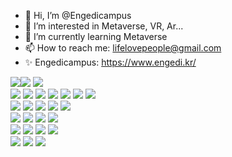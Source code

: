 - 👋 Hi, I’m @Engedicampus
- 👀 I’m interested in Metaverse, VR, Ar...
- 🌱 I’m currently learning Metaverse
- 📫 How to reach me: lifelovepeople@gmail.com
- ✨ Engedicampus: https://www.engedi.kr/

<img src="https://img.shields.io/badge/npm-CB3837?style=flat-square&logo=npm&logoColor=white"/><img src="https://img.shields.io/badge/Webpack-8DD6F9?style=flat-square&logo=Webpack&logoColor=white"/>
<img src="https://img.shields.io/badge/Git-F05032?style=flat-square&logo=Git&logoColor=white"/>
<br>
<img src="https://img.shields.io/badge/HTML5-E34F26?style=flat-square&logo=HTML5&logoColor=white"/>
<img src="https://img.shields.io/badge/CSS3-1572B6?style=flat-square&logo=CSS3&logoColor=white"/>
<img src="https://img.shields.io/badge/JavaScript-F7DF1E?style=flat-square&logo=JavaScript&logoColor=white"/>
<img src="https://img.shields.io/badge/Three.js-ff0000?style=flat-square&logo=Three.js&logoColor=white"/>
<img src="https://img.shields.io/badge/Lua-2C2D72?style=flat-square&logo=Lua&logoColor=white"/>
<img src="https://img.shields.io/badge/C Sharp-239120?style=flat-square"/>
<img src="https://img.shields.io/badge/php-000000?style=flat-square&logo=php&logoColor=white"/>
<br>
<img src="https://img.shields.io/badge/unrealengine-0E1128?style=flat-square&logo=unrealengine&logoColor=white"/>
<img src="https://img.shields.io/badge/Unity-000000?style=flat-square&logo=Unity&logoColor=white"/>
<img src="https://img.shields.io/badge/Blender-F5792A?style=flat-square&logo=Blender&logoColor=white"/>
<img src="https://img.shields.io/badge/Roblox-000000?style=flat-square&logo=Roblox&logoColor=white"/>
<img src="https://img.shields.io/badge/Steam-000000?style=flat-square&logo=Steam&logoColor=white"/>
<br>
<img src="https://img.shields.io/badge/figma-F24E1E?style=flat-square&logo=figma&logoColor=white"/>
<img src="https://img.shields.io/badge/ChatGPT-000000?style=flat-square"/>
<img src="https://img.shields.io/badge/claude-D97757?style=flat-square&logo=claude&logoColor=white"/>
<img src="https://img.shields.io/badge/canva-00C4CC?style=flat-square&logo=canva&logoColor=white"/>
<br>
<img src="https://img.shields.io/badge/Adobe Illustrator-FF9A00?style=flat-square"/>
<img src="https://img.shields.io/badge/Adobe Photoshop-31A8FF?style=flat-square"/>
<img src="https://img.shields.io/badge/Adobe InDesign-FF3366?style=flat-square"/>
<img src="https://img.shields.io/badge/Adobe Lightroom Classic-31A8FF?style=flat-square"/>
<br>
<img src="https://img.shields.io/badge/Adobe Premiere Pro-9999ff?style=flat-square"/>
<img src="https://img.shields.io/badge/Adobe After Effects-9999FF?style=flat-square"/>
<img src="https://img.shields.io/badge/Adobe Audition-9999FF?style=flat-square"/>

<!---
Engedicampus/Engedicampus is a ✨ special ✨ repository because its `README.md` (this file) appears on your GitHub profile.
You can click the Preview link to take a look at your changes.
--->
